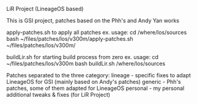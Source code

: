 LiR Project (LineageOS based)


This is GSI project, patches based on the Phh's and Andy Yan works

apply-patches.sh to apply all patches
	ex. usage:
	cd /where/los/sources
	bash ~/files/patches/los/v300m/apply-patches.sh ~/files/patches/los/v300m/

buildLir.sh for starting build process from zero
	ex. usage:
	cd ~/files/patches/los/v300m
	bash buildLir.sh /where/los/sources

Patches separated to the three category:
lineage - specific fixes to adapt LineageOS for GSI (mainly based on Andy's patches)
generic - Phh's patches, some of them adapted for LineageOS
personal - my personal additional tweaks & fixes (for LiR Project)
